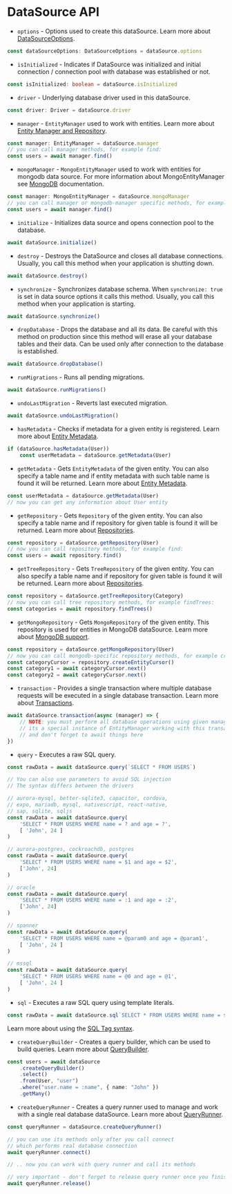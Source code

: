# DataSource API

-   `options` - Options used to create this dataSource.
    Learn more about [DataSourceOptions](data-source-options.md).

```typescript
const dataSourceOptions: DataSourceOptions = dataSource.options
```

-   `isInitialized` - Indicates if DataSource was initialized and initial connection / connection pool with database was established or not.

```typescript
const isInitialized: boolean = dataSource.isInitialized
```

-   `driver` - Underlying database driver used in this dataSource.

```typescript
const driver: Driver = dataSource.driver
```

-   `manager` - `EntityManager` used to work with entities.
    Learn more about [Entity Manager and Repository](working-with-entity-manager.md).

```typescript
const manager: EntityManager = dataSource.manager
// you can call manager methods, for example find:
const users = await manager.find()
```

-   `mongoManager` - `MongoEntityManager` used to work with entities for mongodb data source.
    For more information about MongoEntityManager see [MongoDB](mongodb.md) documentation.

```typescript
const manager: MongoEntityManager = dataSource.mongoManager
// you can call manager or mongodb-manager specific methods, for example find:
const users = await manager.find()
```

-   `initialize` - Initializes data source and opens connection pool to the database.

```typescript
await dataSource.initialize()
```

-   `destroy` - Destroys the DataSource and closes all database connections.
    Usually, you call this method when your application is shutting down.

```typescript
await dataSource.destroy()
```

-   `synchronize` - Synchronizes database schema. When `synchronize: true` is set in data source options it calls this method.
    Usually, you call this method when your application is starting.

```typescript
await dataSource.synchronize()
```

-   `dropDatabase` - Drops the database and all its data.
    Be careful with this method on production since this method will erase all your database tables and their data.
    Can be used only after connection to the database is established.

```typescript
await dataSource.dropDatabase()
```

-   `runMigrations` - Runs all pending migrations.

```typescript
await dataSource.runMigrations()
```

-   `undoLastMigration` - Reverts last executed migration.

```typescript
await dataSource.undoLastMigration()
```

-   `hasMetadata` - Checks if metadata for a given entity is registered.
    Learn more about [Entity Metadata](entity-metadata.md).

```typescript
if (dataSource.hasMetadata(User))
    const userMetadata = dataSource.getMetadata(User)
```

-   `getMetadata` - Gets `EntityMetadata` of the given entity.
    You can also specify a table name and if entity metadata with such table name is found it will be returned.
    Learn more about [Entity Metadata](entity-metadata.md).

```typescript
const userMetadata = dataSource.getMetadata(User)
// now you can get any information about User entity
```

-   `getRepository` - Gets `Repository` of the given entity.
    You can also specify a table name and if repository for given table is found it will be returned.
    Learn more about [Repositories](working-with-repository.md).

```typescript
const repository = dataSource.getRepository(User)
// now you can call repository methods, for example find:
const users = await repository.find()
```

-   `getTreeRepository` - Gets `TreeRepository` of the given entity.
    You can also specify a table name and if repository for given table is found it will be returned.
    Learn more about [Repositories](working-with-repository.md).

```typescript
const repository = dataSource.getTreeRepository(Category)
// now you can call tree repository methods, for example findTrees:
const categories = await repository.findTrees()
```

-   `getMongoRepository` - Gets `MongoRepository` of the given entity.
    This repository is used for entities in MongoDB dataSource.
    Learn more about [MongoDB support](mongodb.md).

```typescript
const repository = dataSource.getMongoRepository(User)
// now you can call mongodb-specific repository methods, for example createEntityCursor:
const categoryCursor = repository.createEntityCursor()
const category1 = await categoryCursor.next()
const category2 = await categoryCursor.next()
```

-   `transaction` - Provides a single transaction where multiple database requests will be executed in a single database transaction.
    Learn more about [Transactions](transactions.md).

```typescript
await dataSource.transaction(async (manager) => {
    // NOTE: you must perform all database operations using given manager instance
    // its a special instance of EntityManager working with this transaction
    // and don't forget to await things here
})
```

-   `query` - Executes a raw SQL query.

```typescript
const rawData = await dataSource.query(`SELECT * FROM USERS`)

// You can also use parameters to avoid SQL injection
// The syntax differs between the drivers

// aurora-mysql, better-sqlite3, capacitor, cordova,
// expo, mariadb, mysql, nativescript, react-native,
// sap, sqlite, sqljs
const rawData = await dataSource.query(
    'SELECT * FROM USERS WHERE name = ? and age = ?',
    [ 'John', 24 ]
)

// aurora-postgres, cockroachdb, postgres
const rawData = await dataSource.query(
    'SELECT * FROM USERS WHERE name = $1 and age = $2',
    ['John', 24]
)

// oracle
const rawData = await dataSource.query(
    'SELECT * FROM USERS WHERE name = :1 and age = :2',
    ['John', 24]
)

// spanner
const rawData = await dataSource.query(
    'SELECT * FROM USERS WHERE name = @param0 and age = @param1',
    [ 'John', 24 ]
)

// mssql
const rawData = await dataSource.query(
    'SELECT * FROM USERS WHERE name = @0 and age = @1',
    [ 'John', 24 ]
)
```

-   `sql` - Executes a raw SQL query using template literals.

```typescript
const rawData = await dataSource.sql`SELECT * FROM USERS WHERE name = ${'John'} and age = ${24}`
```

Learn more about using the [SQL Tag syntax](sql-tag.md).

-   `createQueryBuilder` - Creates a query builder, which can be used to build queries.
    Learn more about [QueryBuilder](select-query-builder.md).

```typescript
const users = await dataSource
    .createQueryBuilder()
    .select()
    .from(User, "user")
    .where("user.name = :name", { name: "John" })
    .getMany()
```

-   `createQueryRunner` - Creates a query runner used to manage and work with a single real database dataSource.
    Learn more about [QueryRunner](query-runner.md).

```typescript
const queryRunner = dataSource.createQueryRunner()

// you can use its methods only after you call connect
// which performs real database connection
await queryRunner.connect()

// .. now you can work with query runner and call its methods

// very important - don't forget to release query runner once you finished working with it
await queryRunner.release()
```
